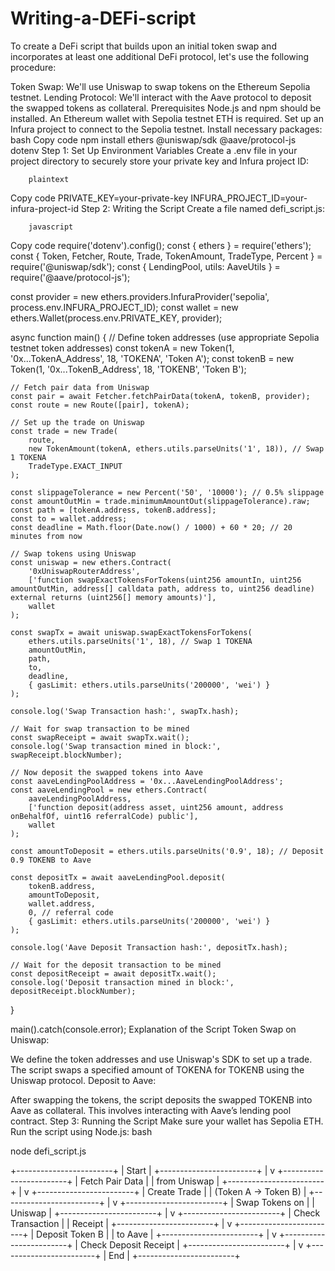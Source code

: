# Writing-a-DEFi-script


To create a DeFi script that builds upon an initial token swap and incorporates at least one additional DeFi protocol, let's use the following procedure:

Token Swap: We'll use Uniswap to swap tokens on the Ethereum Sepolia testnet.
Lending Protocol: We'll interact with the Aave protocol to deposit the swapped tokens as collateral.
Prerequisites
Node.js and npm should be installed.
An Ethereum wallet with Sepolia testnet ETH is required.
Set up an Infura project to connect to the Sepolia testnet.
Install necessary packages:
bash
Copy code
npm install ethers @uniswap/sdk @aave/protocol-js dotenv
Step 1: Set Up Environment Variables
Create a .env file in your project directory to securely store your private key and Infura project ID:

        plaintext
Copy code
PRIVATE_KEY=your-private-key
INFURA_PROJECT_ID=your-infura-project-id
Step 2: Writing the Script
Create a file named defi_script.js:

        javascript
Copy code
require('dotenv').config();
const { ethers } = require('ethers');
const { Token, Fetcher, Route, Trade, TokenAmount, TradeType, Percent } = require('@uniswap/sdk');
const { LendingPool, utils: AaveUtils } = require('@aave/protocol-js');

const provider = new ethers.providers.InfuraProvider('sepolia', process.env.INFURA_PROJECT_ID);
const wallet = new ethers.Wallet(process.env.PRIVATE_KEY, provider);

async function main() {
    // Define token addresses (use appropriate Sepolia testnet token addresses)
    const tokenA = new Token(1, '0x...TokenA_Address', 18, 'TOKENA', 'Token A');
    const tokenB = new Token(1, '0x...TokenB_Address', 18, 'TOKENB', 'Token B');

    // Fetch pair data from Uniswap
    const pair = await Fetcher.fetchPairData(tokenA, tokenB, provider);
    const route = new Route([pair], tokenA);

    // Set up the trade on Uniswap
    const trade = new Trade(
        route,
        new TokenAmount(tokenA, ethers.utils.parseUnits('1', 18)), // Swap 1 TOKENA
        TradeType.EXACT_INPUT
    );

    const slippageTolerance = new Percent('50', '10000'); // 0.5% slippage
    const amountOutMin = trade.minimumAmountOut(slippageTolerance).raw;
    const path = [tokenA.address, tokenB.address];
    const to = wallet.address;
    const deadline = Math.floor(Date.now() / 1000) + 60 * 20; // 20 minutes from now

    // Swap tokens using Uniswap
    const uniswap = new ethers.Contract(
        '0xUniswapRouterAddress',
        ['function swapExactTokensForTokens(uint256 amountIn, uint256 amountOutMin, address[] calldata path, address to, uint256 deadline) external returns (uint256[] memory amounts)'],
        wallet
    );

    const swapTx = await uniswap.swapExactTokensForTokens(
        ethers.utils.parseUnits('1', 18), // Swap 1 TOKENA
        amountOutMin,
        path,
        to,
        deadline,
        { gasLimit: ethers.utils.parseUnits('200000', 'wei') }
    );

    console.log('Swap Transaction hash:', swapTx.hash);

    // Wait for swap transaction to be mined
    const swapReceipt = await swapTx.wait();
    console.log('Swap transaction mined in block:', swapReceipt.blockNumber);

    // Now deposit the swapped tokens into Aave
    const aaveLendingPoolAddress = '0x...AaveLendingPoolAddress';
    const aaveLendingPool = new ethers.Contract(
        aaveLendingPoolAddress,
        ['function deposit(address asset, uint256 amount, address onBehalfOf, uint16 referralCode) public'],
        wallet
    );

    const amountToDeposit = ethers.utils.parseUnits('0.9', 18); // Deposit 0.9 TOKENB to Aave

    const depositTx = await aaveLendingPool.deposit(
        tokenB.address,
        amountToDeposit,
        wallet.address,
        0, // referral code
        { gasLimit: ethers.utils.parseUnits('200000', 'wei') }
    );

    console.log('Aave Deposit Transaction hash:', depositTx.hash);

    // Wait for the deposit transaction to be mined
    const depositReceipt = await depositTx.wait();
    console.log('Deposit transaction mined in block:', depositReceipt.blockNumber);
}

main().catch(console.error);
Explanation of the Script
Token Swap on Uniswap:

We define the token addresses and use Uniswap's SDK to set up a trade.
The script swaps a specified amount of TOKENA for TOKENB using the Uniswap protocol.
Deposit to Aave:

After swapping the tokens, the script deposits the swapped TOKENB into Aave as collateral.
This involves interacting with Aave’s lending pool contract.
Step 3: Running the Script
Make sure your wallet has Sepolia ETH.
Run the script using Node.js:
bash

node defi_script.js

+------------------------+
|        Start           |
+------------------------+
            |
            v
+------------------------+
|  Fetch Pair Data       |
|   from Uniswap         |
+------------------------+
            |
            v
+------------------------+
|   Create Trade         |
|   (Token A -> Token B) |
+------------------------+
            |
            v
+------------------------+
|  Swap Tokens on        |
|   Uniswap              |
+------------------------+
            |
            v
+------------------------+
| Check Transaction      |
| Receipt                |
+------------------------+
            |
            v
+------------------------+
| Deposit Token B        |
|  to Aave               |
+------------------------+
            |
            v
+------------------------+
| Check Deposit Receipt  |
+------------------------+
            |
            v
+------------------------+
|         End            |
+------------------------+
